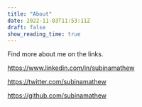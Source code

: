 ```yaml
---
title: "About"
date: 2022-11-03T11:53:11Z
draft: false
show_reading_time: true
---
```


Find more about me on the links.

https://www.linkedin.com/in/subinamathew

https://twitter.com/subinamathew

https://github.com/subinamathew

